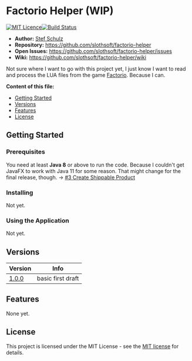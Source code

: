 # Factorio Helper (WIP)

[![MIT Licence](https://img.shields.io/github/license/jenkinsci/java-client-api.svg?label=License)](http://opensource.org/licenses/MIT)[![Build Status](https://travis-ci.org/slothsoft/factorio-helper.svg?branch=master)](https://travis-ci.org/slothsoft/factorio-helper)

- **Author:** [Stef Schulz](mailto:s.schulz@slothsoft.de)
- **Repository:** <https://github.com/slothsoft/factorio-helper>
- **Open Issues:** <https://github.com/slothsoft/factorio-helper/issues>
- **Wiki:** <https://github.com/slothsoft/factorio-helper/wiki>

Not sure where I want to go with this project yet, I just know I want to read and process the LUA files from the game [Factorio](https://www.factorio.com/). Because I can.


**Content of this file:**

- [Getting Started](#getting-started)
- [Versions](#versions)
- [Features](#features)
- [License](#license)



## Getting Started

### Prerequisites

You need at least **Java 8** or above to run the code. Because I couldn't get JavaFX to work with Java 11 for some reason. That might change for the final release, though. -> [#3 Create Shippable Product](https://github.com/slothsoft/factorio-helper/issues/3)




### Installing

Not yet.



### Using the Application

Not yet.
     
     

##  Versions


| Version       | Info    |
| ------------- | ------- |
| [1.0.0](https://github.com/slothsoft/factorio-helper/milestones?state=closed) | basic first draft |
   

## Features

None yet.



## License

This project is licensed under the MIT License - see the [MIT license](https://opensource.org/licenses/MIT) for details.
